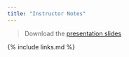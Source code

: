 ```yaml
---
title: "Instructor Notes"
---
```

> Download the [presentation slides](../assets/module-versioning-dm-practice.pdf)

{% include links.md %}
